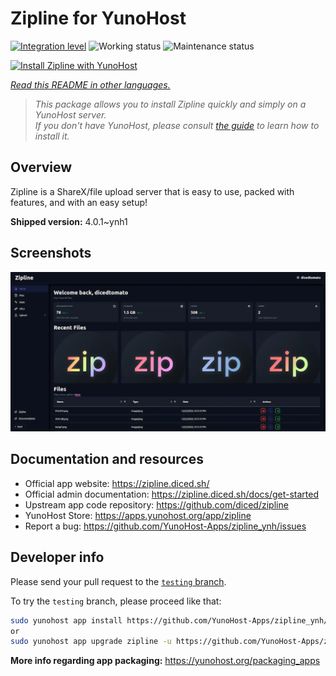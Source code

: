 <!--
N.B.: This README was automatically generated by <https://github.com/YunoHost/apps/tree/master/tools/readme_generator>
It shall NOT be edited by hand.
-->

# Zipline for YunoHost

[![Integration level](https://apps.yunohost.org/badge/integration/zipline)](https://ci-apps.yunohost.org/ci/apps/zipline/)
![Working status](https://apps.yunohost.org/badge/state/zipline)
![Maintenance status](https://apps.yunohost.org/badge/maintained/zipline)

[![Install Zipline with YunoHost](https://install-app.yunohost.org/install-with-yunohost.svg)](https://install-app.yunohost.org/?app=zipline)

*[Read this README in other languages.](./ALL_README.md)*

> *This package allows you to install Zipline quickly and simply on a YunoHost server.*  
> *If you don't have YunoHost, please consult [the guide](https://yunohost.org/install) to learn how to install it.*

## Overview

Zipline is a ShareX/file upload server that is easy to use, packed with features, and with an easy setup! 

**Shipped version:** 4.0.1~ynh1

## Screenshots

![Screenshot of Zipline](./doc/screenshots/screenshot.png)

## Documentation and resources

- Official app website: <https://zipline.diced.sh/>
- Official admin documentation: <https://zipline.diced.sh/docs/get-started>
- Upstream app code repository: <https://github.com/diced/zipline>
- YunoHost Store: <https://apps.yunohost.org/app/zipline>
- Report a bug: <https://github.com/YunoHost-Apps/zipline_ynh/issues>

## Developer info

Please send your pull request to the [`testing` branch](https://github.com/YunoHost-Apps/zipline_ynh/tree/testing).

To try the `testing` branch, please proceed like that:

```bash
sudo yunohost app install https://github.com/YunoHost-Apps/zipline_ynh/tree/testing --debug
or
sudo yunohost app upgrade zipline -u https://github.com/YunoHost-Apps/zipline_ynh/tree/testing --debug
```

**More info regarding app packaging:** <https://yunohost.org/packaging_apps>

